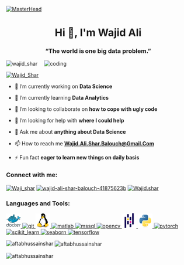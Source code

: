 [![MasterHead](https://images.squarespace-cdn.com/content/v1/6047ca3c6bae4359c8fdca85/1615321348433-U0P7ALKF0CLK5X6EJKT7/Google_Cloud_DataAnalytics-Bannergif.gif?format=2500w)](https://rishavchanda.io)
<h1 align="center">Hi 👋, I'm Wajid Ali</h1>
<h3 align="center">“The world is one big data problem.”</h3>
<img align="right" alt="coding" width="400" src ="https://cdn.dribbble.com/users/1162077/screenshots/3848914/programmer.gif">
<p align="left"> <img src="" alt="wajid_shar" /> </p>

<p align="left"> <a href="https://twitter.com/SHAR_BALOUCH1" target="blank"><img src="https://img.shields.io/twitter/follow/aftab_hussains?logo=twitter&style=for-the-badge" alt="Wajid_Shar" /></a> </p>

- 🔭 I’m currently working on **Data Science**

- 🌱 I’m currently learning **Data Analytics**

- 👯 I’m looking to collaborate on **how to cope with ugly code**

- 🤝 I’m looking for help with **where I could help**

- 💬 Ask me about **anything about Data Science**

- 📫 How to reach me **Wajid.Ali.Shar.Balouch@Gmail.Com**

- ⚡ Fun fact **eager to learn new things on daily basis**

<h3 align="left">Connect with me:</h3>
<p align="left">
<a href="https://twitter.com/SHAR_BALOUCH1" target="blank"><img align="center" src="https://raw.githubusercontent.com/rahuldkjain/github-profile-readme-generator/master/src/images/icons/Social/twitter.svg" alt="Waji_shar" height="30" width="40" /></a>
<a href="https://www.linkedin.com/in/wajid-ali-shar-balouch-41875623b/" target="blank"><img align="center" src="https://raw.githubusercontent.com/rahuldkjain/github-profile-readme-generator/master/src/images/icons/Social/linked-in-alt.svg" alt="wajid-ali-shar-balouch-41875623b" height="30" width="40" /></a>
<a href="#" target="blank"><img align="center" src="https://raw.githubusercontent.com/rahuldkjain/github-profile-readme-generator/master/src/images/icons/Social/facebook.svg" alt="Wajid.shar" height="30" width="40" /></a>
</p>

<h3 align="left">Languages and Tools:</h3>
<p align="left"> <a href="https://www.docker.com/" target="_blank" rel="noreferrer"> <img src="https://raw.githubusercontent.com/devicons/devicon/master/icons/docker/docker-original-wordmark.svg" alt="docker" width="40" height="40"/> </a> <a href="https://git-scm.com/" target="_blank" rel="noreferrer"> <img src="https://www.vectorlogo.zone/logos/git-scm/git-scm-icon.svg" alt="git" width="40" height="40"/> </a> <a href="https://www.linux.org/" target="_blank" rel="noreferrer"> <img src="https://raw.githubusercontent.com/devicons/devicon/master/icons/linux/linux-original.svg" alt="linux" width="40" height="40"/> </a> <a href="https://www.mathworks.com/" target="_blank" rel="noreferrer"> <img src="https://upload.wikimedia.org/wikipedia/commons/2/21/Matlab_Logo.png" alt="matlab" width="40" height="40"/> </a> <a href="https://www.microsoft.com/en-us/sql-server" target="_blank" rel="noreferrer"> <img src="https://www.svgrepo.com/show/303229/microsoft-sql-server-logo.svg" alt="mssql" width="40" height="40"/> </a> <a href="https://opencv.org/" target="_blank" rel="noreferrer"> <img src="https://www.vectorlogo.zone/logos/opencv/opencv-icon.svg" alt="opencv" width="40" height="40"/> </a> <a href="https://pandas.pydata.org/" target="_blank" rel="noreferrer"> <img src="https://raw.githubusercontent.com/devicons/devicon/2ae2a900d2f041da66e950e4d48052658d850630/icons/pandas/pandas-original.svg" alt="pandas" width="40" height="40"/> </a> <a href="https://www.python.org" target="_blank" rel="noreferrer"> <img src="https://raw.githubusercontent.com/devicons/devicon/master/icons/python/python-original.svg" alt="python" width="40" height="40"/> </a> <a href="https://pytorch.org/" target="_blank" rel="noreferrer"> <img src="https://www.vectorlogo.zone/logos/pytorch/pytorch-icon.svg" alt="pytorch" width="40" height="40"/> </a> <a href="https://scikit-learn.org/" target="_blank" rel="noreferrer"> <img src="https://upload.wikimedia.org/wikipedia/commons/0/05/Scikit_learn_logo_small.svg" alt="scikit_learn" width="40" height="40"/> </a> <a href="https://seaborn.pydata.org/" target="_blank" rel="noreferrer"> <img src="https://seaborn.pydata.org/_images/logo-mark-lightbg.svg" alt="seaborn" width="40" height="40"/> </a> <a href="https://www.tensorflow.org" target="_blank" rel="noreferrer"> <img src="https://www.vectorlogo.zone/logos/tensorflow/tensorflow-icon.svg" alt="tensorflow" width="40" height="40"/> </a> </p>

<p><img align="left" src="https://github-readme-stats.vercel.app/api/top-langs?username=aftabhussainshar&show_icons=true&locale=en&layout=compact" alt="aftabhussainshar" /></p>

<p>&nbsp;<img align="center" src="https://github-readme-stats.vercel.app/api?username=aftabhussainshar&show_icons=true&locale=en" alt="aftabhussainshar" /></p>

<p><img align="center" src="https://github-readme-streak-stats.herokuapp.com/?user=aftabhussainshar&" alt="aftabhussainshar" /></p>
